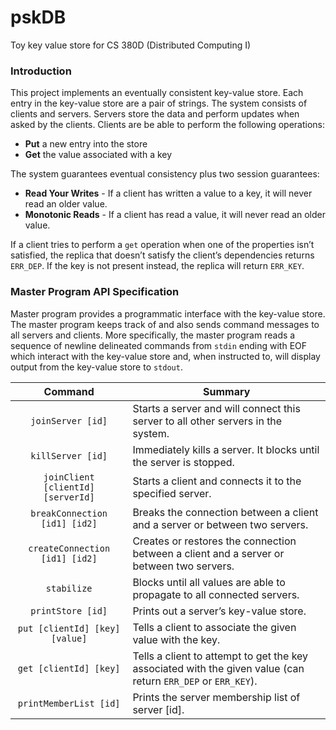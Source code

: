 # pskDB
Toy key value store for CS 380D (Distributed Computing I)

### Introduction

This project implements an eventually consistent key-value store. Each entry in the key-value store are a pair of strings. The system consists of clients and servers. Servers store the data and perform updates when asked by the clients. Clients are be able to perform the following operations:

* **Put**​ a new entry into the store
* **Get**​ the value associated with a key

The system guarantees eventual consistency plus two session guarantees:

* **Read Your Writes** - If a client has written a value to a key, it will never read an older value.
* **Monotonic Reads** - If a client has read a value, it will never read an older value.

If a client tries to perform a `get` operation when one of the properties isn’t satisfied, the replica that doesn’t satisfy the client’s dependencies returns `ERR_DEP`. If the key is not present instead, the replica will return `ERR_KEY`.

### Master Program API Specification

Master program provides a programmatic interface with the key-value store. The master program keeps track of and also sends command messages to all servers and
clients. More specifically, the master program reads a sequence of newline delineated commands from `stdin` ending with EOF which interact with the key-value store and, when instructed to, will display output from the key-value store to `stdout`.

|               Command              | Summary                                                                                                       |
|:----------------------------------:|---------------------------------------------------------------------------------------------------------------|
|          `joinServer [id]`         | Starts a server and will connect this server to all other servers in the system.                              |
|          `killServer [id]`         | Immediately kills a server. It blocks until the server is stopped.                                            |
| `joinClient [clientId] [serverId]` | Starts a client and connects it to the specified server.                                                      |
|    `breakConnection [id1] [id2]`   | Breaks the connection between a client and a server or between two servers.                                   |
|   `createConnection [id1] [id2]`   | Creates or restores the connection between a client and a server or between two servers.                      |
|             `stabilize`            | Blocks until all values are able to propagate to all connected servers.                                       |
|          `printStore [id]`         | Prints out a server’s key-value store.                                                                        |
|   `put [clientId] [key] [value]`   | Tells a client to associate the given value with the key.                                                     |
|       `get [clientId] [key]`       | Tells a client to attempt to get the key associated with the given value (can return `ERR_DEP` or `ERR_KEY`). |
|       `printMemberList [id]`       | Prints the server membership list of server [id].                                                             |